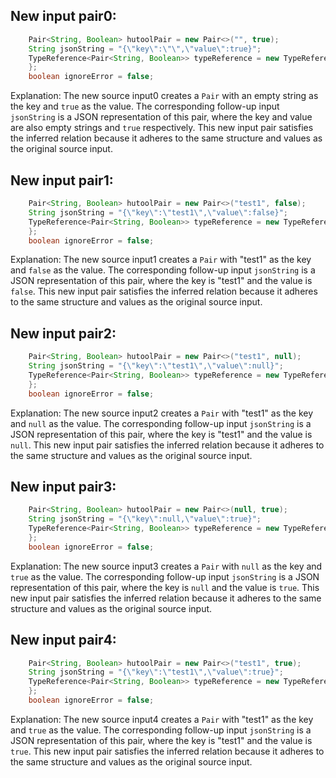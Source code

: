 ## New input pair0:
```java
    Pair<String, Boolean> hutoolPair = new Pair<>("", true);
    String jsonString = "{\"key\":\"\",\"value\":true}";
    TypeReference<Pair<String, Boolean>> typeReference = new TypeReference<Pair<String, Boolean>>() {
    };
    boolean ignoreError = false;
```
Explanation: The new source input0 creates a `Pair` with an empty string as the key and `true` as the value. The corresponding follow-up input `jsonString` is a JSON representation of this pair, where the key and value are also empty strings and `true` respectively. This new input pair satisfies the inferred relation because it adheres to the same structure and values as the original source input.

## New input pair1:
```java
    Pair<String, Boolean> hutoolPair = new Pair<>("test1", false);
    String jsonString = "{\"key\":\"test1\",\"value\":false}";
    TypeReference<Pair<String, Boolean>> typeReference = new TypeReference<Pair<String, Boolean>>() {
    };
    boolean ignoreError = false;
```
Explanation: The new source input1 creates a `Pair` with "test1" as the key and `false` as the value. The corresponding follow-up input `jsonString` is a JSON representation of this pair, where the key is "test1" and the value is `false`. This new input pair satisfies the inferred relation because it adheres to the same structure and values as the original source input.

## New input pair2:
```java
    Pair<String, Boolean> hutoolPair = new Pair<>("test1", null);
    String jsonString = "{\"key\":\"test1\",\"value\":null}";
    TypeReference<Pair<String, Boolean>> typeReference = new TypeReference<Pair<String, Boolean>>() {
    };
    boolean ignoreError = false;
```
Explanation: The new source input2 creates a `Pair` with "test1" as the key and `null` as the value. The corresponding follow-up input `jsonString` is a JSON representation of this pair, where the key is "test1" and the value is `null`. This new input pair satisfies the inferred relation because it adheres to the same structure and values as the original source input.

## New input pair3:
```java
    Pair<String, Boolean> hutoolPair = new Pair<>(null, true);
    String jsonString = "{\"key\":null,\"value\":true}";
    TypeReference<Pair<String, Boolean>> typeReference = new TypeReference<Pair<String, Boolean>>() {
    };
    boolean ignoreError = false;
```
Explanation: The new source input3 creates a `Pair` with `null` as the key and `true` as the value. The corresponding follow-up input `jsonString` is a JSON representation of this pair, where the key is `null` and the value is `true`. This new input pair satisfies the inferred relation because it adheres to the same structure and values as the original source input.

## New input pair4:
```java
    Pair<String, Boolean> hutoolPair = new Pair<>("test1", true);
    String jsonString = "{\"key\":\"test1\",\"value\":true}";
    TypeReference<Pair<String, Boolean>> typeReference = new TypeReference<Pair<String, Boolean>>() {
    };
    boolean ignoreError = false;
```
Explanation: The new source input4 creates a `Pair` with "test1" as the key and `true` as the value. The corresponding follow-up input `jsonString` is a JSON representation of this pair, where the key is "test1" and the value is `true`. This new input pair satisfies the inferred relation because it adheres to the same structure and values as the original source input.
